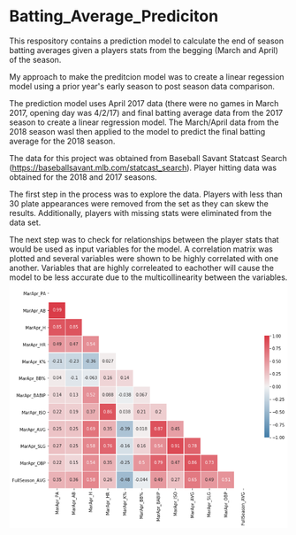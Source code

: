 # Batting_Average_Prediciton
This respository contains a prediction model to calculate the end of season batting averages given a players stats from the begging (March and April) of the season.

My approach to make the preditcion model was to create a linear regession model using a prior year's early season to post season data comparison.

The prediction model uses April 2017 data (there were no games in March 2017, opening day was 4/2/17) and final batting average data from the 2017 season to create a linear regression model. The March/April data from the 2018 season wasl then applied to the model to predict the final batting average for the 2018 season.

The data for this project was obtained from Baseball Savant Statcast Search (https://baseballsavant.mlb.com/statcast_search). Player hitting data was obtained for the 2018 and 2017 seasons.

The first step in the process was to explore the data. Players with less than 30 plate appearances were removed from the set as they can skew the results. Additionally, players with missing stats were eliminated from the data set.

The next step was to check for relationships between the player stats that would be used as input variables for the model. A correlation matrix was plotted and several variables were shown to be highly correlated with one another. Variables that are highly correleated to eachother will cause the model to be less accurate due to the multicollinearity between the variables. ![Correlation Matrix](/images/corr_matrix1.png)


